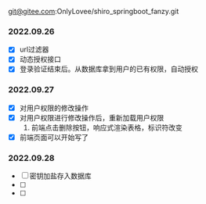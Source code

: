 git@gitee.com:OnlyLovee/shiro_springboot_fanzy.git

### 2022.09.26

-[x] url过滤器
-[x] 动态授权接口
-[x] 登录验证结束后。从数据库拿到用户的已有权限，自动授权

### 2022.09.27

-[x] 对用户权限的修改操作
-[x] 对用户权限进行修改操作后，重新加载用户权限
  1. 前端点击删除按钮，响应式渲染表格，标识符改变
-[x] 前端页面可以开始写了

 ### 2022.09.28

-[ ] 密钥加盐存入数据库
-[ ]
-[ ] 